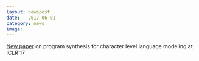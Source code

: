 ```yaml
---
layout: newspost
date:   2017-06-01
category: news
image: 
---
```


[New paper]({{"/publications"|relative_url}}) on program synthesis for character level language modeling at ICLR'17